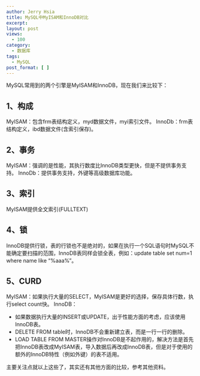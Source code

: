 ```yaml
---
author: Jerry Hsia
title: MySQL中MyISAM和InnoDB对比
excerpt:
layout: post
views:
  - 100
category:
  - 数据库
tags:
  - MySQL
post_format: [ ]
---
```


MySQL常用到的两个引擎是MyISAM和InnoDB，现在我们来比较下：

## 1、构成

MyISAM：包含frm表结构定义，myd数据文件，myi索引文件。
InnoDb：frm表结构定义，ibd数据文件(含索引保存)。

## 2、事务

MyISAM：强调的是性能，其执行数度比InnoDB类型更快，但是不提供事务支持。
InnoDb：提供事务支持，外键等高级数据库功能。

## 3、索引

MyISAM提供全文索引(FULLTEXT)

## 4、锁

InnoDB提供行锁，表的行锁也不是绝对的，如果在执行一个SQL语句时MySQL不能确定要扫描的范围，InnoDB表同样会锁全表，例如：update table set num=1 where name like “%aaa%”。

## 5、CURD

MyISAM：如果执行大量的SELECT，MyISAM是更好的选择，保存具体行数，执行select count快。
InnoDB：

- 如果数据执行大量的INSERT或UPDATE，出于性能方面的考虑，应该使用InnoDB表。
- DELETE FROM table时，InnoDB不会重新建立表，而是一行一行的删除。
- LOAD TABLE FROM MASTER操作对InnoDB是不起作用的，解决方法是首先把InnoDB表改成MyISAM表，导入数据后再改成InnoDB表，但是对于使用的额外的InnoDB特性（例如外键）的表不适用。


主要关注点就以上这些了，其实还有其他方面的比较，参考其他资料。
